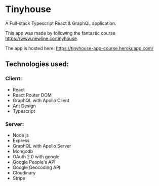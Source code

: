 # Tinyhouse

A Full-stack Typescript React &amp; GraphQL application.


This app was made by following the fantastic course https://www.newline.co/tinyhouse.


The app is hosted here: https://tinyhouse-app-course.herokuapp.com/


## Technologies used:

### Client:
- React
- React Router DOM
- GraphQL with Apollo Client
- Ant Design
- Typescript

### Server:
- Node js
- Express
- GraphQL with Apollo Server
- Mongodb
- OAuth 2.0 with google
- Google People's API
- Google Geocoding API
- Cloudinary
- Stripe
